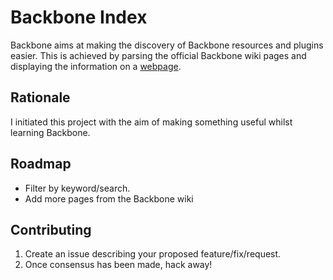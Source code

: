 # Backbone Index

Backbone aims at making the discovery of Backbone resources and plugins easier.
This is achieved by parsing the official Backbone wiki pages and displaying the
information on a [webpage](http://backboneindex.com).

## Rationale

I initiated this project with the aim of making something useful whilst learning
Backbone.

## Roadmap

* Filter by keyword/search.
* Add more pages from the Backbone wiki

## Contributing

1. Create an issue describing your proposed feature/fix/request.
2. Once consensus has been made, hack away!
